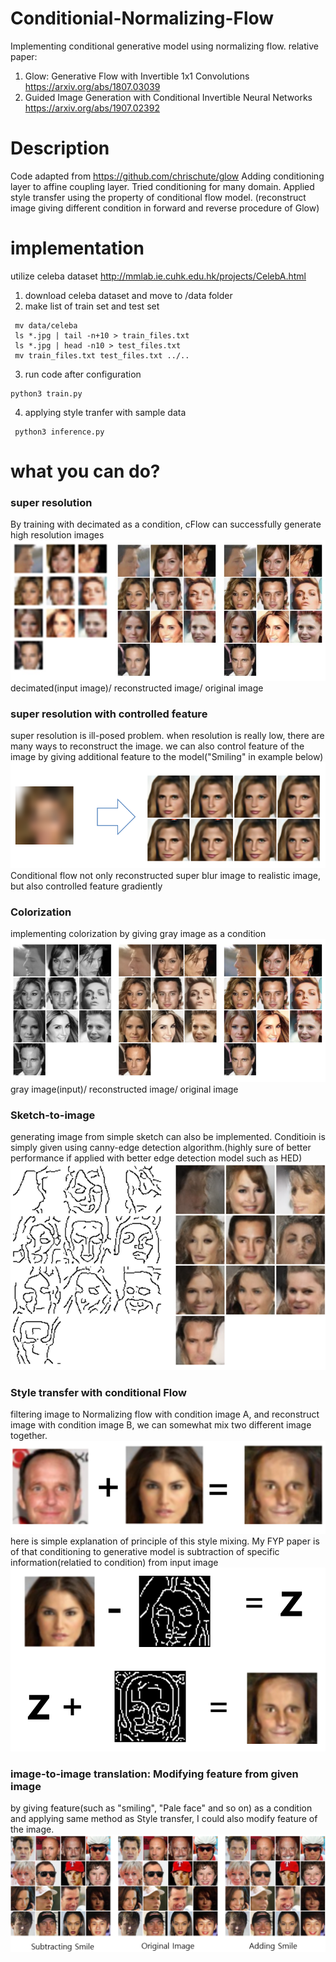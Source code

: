 # Conditionial-Normalizing-Flow
Implementing conditional generative model using normalizing flow. 
relative paper:
1. Glow: Generative Flow with Invertible 1x1 Convolutions
https://arxiv.org/abs/1807.03039
2. Guided Image Generation with Conditional Invertible Neural Networks
https://arxiv.org/abs/1907.02392


# Description
Code adapted from https://github.com/chrischute/glow
Adding conditioning layer to affine coupling layer. Tried conditioning for many domain.
Applied style transfer using the property of conditional flow model. (reconstruct image giving different condition in forward and reverse procedure of Glow)


# implementation
utilize celeba dataset
http://mmlab.ie.cuhk.edu.hk/projects/CelebA.html

1. download celeba dataset and move to /data folder
2. make list of train set and test set
 ```command
  mv data/celeba
  ls *.jpg | tail -n+10 > train_files.txt
  ls *.jpg | head -n10 > test_files.txt
  mv train_files.txt test_files.txt ../..
 ```

3. run code after configuration
```command
python3 train.py
```
4. applying style tranfer with sample data
```command
 python3 inference.py
```

# what you can do?
### super resolution
By training with decimated as a condition, cFlow can successfully generate high resolution images
![Alt text](/figs/SR.jpg)
decimated(input image)/ reconstructed image/ original image
### super resolution with controlled feature
super resolution is ill-posed problem. when resolution is really low, there are many ways to reconstruct the image. we can also control feature of the image by giving additional feature to the model("Smiling" in example below)
![Alt text](/figs/SR_feature.png)
Conditional flow not only reconstructed super blur image to realistic image, but also controlled feature gradiently
### Colorization
implementing colorization by giving gray image as a condition
![Alt text](/figs/Colorization.png)
gray image(input)/ reconstructed image/ original image
### Sketch-to-image
generating image from simple sketch can also be implemented. Conditioin is simply given using canny-edge detection algorithm.(highly sure of better performance if applied with better edge detection model such as HED)
![Alt text](/figs/sketch-to-image.png)
### Style transfer with conditional Flow
filtering image to Normalizing flow with condition image A, and reconstruct image with condition image B, we can somewhat mix two different image together.
![Alt text](/figs/ST_example.png)
here is simple explanation of principle of this style mixing. My FYP paper is of that conditioning to generative model is subtraction of specific information(relatied to condition) from input image
![Alt text](/figs/ST_principle.png)
### image-to-image translation: Modifying feature from given image
by giving feature(such as "smiling", "Pale face" and so on) as a condition and applying same method as Style transfer, I could also modify feature of the image. 
![Alt text](/figs/modifying_feature.png)
